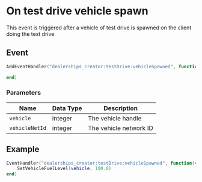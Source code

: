 # On test drive vehicle spawn

This event is triggered after a vehicle of test drive is spawned on the client doing the test drive

## Event

```lua
AddEventHandler("dealerships_creator:testDrive:vehicleSpawned", function(vehicle, vehicleNetId)

end)
```

### Parameters

| Name           | Data Type | Description            |
| -------------- | --------- | ---------------------- |
| `vehicle`      | integer   | The vehicle handle     |
| `vehicleNetId` | integer   | The vehicle network ID |

## Example

```lua
EventHandler("dealerships_creator:testDrive:vehicleSpawned", function(vehicle, vehicleNetId)
    SetVehicleFuelLevel(vehicle, 100.0)
end)
```
